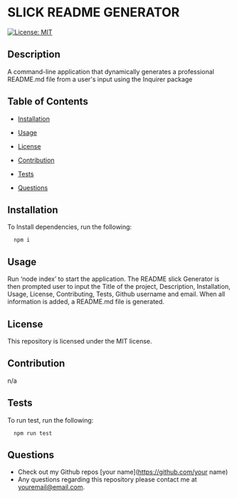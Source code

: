 
# SLICK README GENERATOR
[![License: MIT](https://img.shields.io/badge/license-MIT-green)](https://opensource.org/licenses/MIT)

## Description
A command-line application that dynamically generates a professional README.md file from a user's input using the Inquirer package

## Table of Contents
  * [Installation](#installation)

  * [Usage](#usage)

  * [License](#license)

  * [Contribution](#contribution)
  
  * [Tests](#tests)

  * [Questions](#questions)

## Installation
To Install dependencies, run the following: 
 
      npm i

## Usage
Run ‘node index’ to start the application. The README slick Generator is then prompted user to input the Title of the project, Description, Installation, Usage, License, Contributing, Tests, Github username and email. When all information is added, a README.md file is generated.

## License
This repository is licensed under the MIT license.

## Contribution
n/a

## Tests
To run test, run the following:
 
      npm run test

## Questions
- Check out my Github repos [your name](https://github.com/your name)
- Any questions regarding this repository please contact me at [youremail@email.com](mailto:youremail@email.com).
